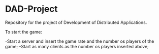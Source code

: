 # DAD-Project
Repository for the project of Development of Distributed Applications.

To start the game:

-Start a server and insert the game rate and the number os players of the game;
-Start as many clients as the number os players inserted above;

